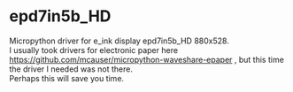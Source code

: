 # epd7in5b_HD  
Micropython driver for e_ink display epd7in5b_HD 880x528.  
I usually took drivers for electronic paper here https://github.com/mcauser/micropython-waveshare-epaper , but this time the driver I needed was not there.  
Perhaps this will save you time.
